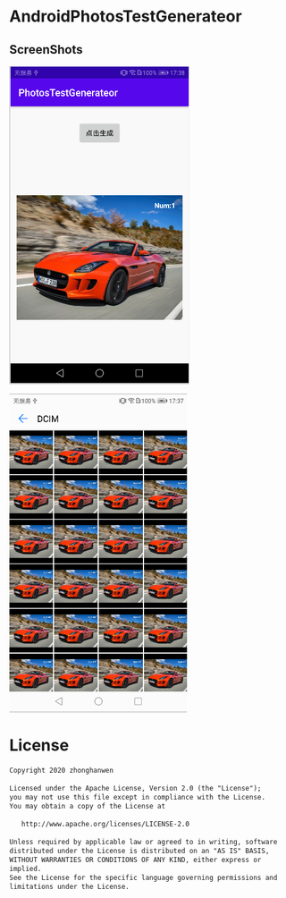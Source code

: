 # AndroidPhotosTestGenerateor

## ScreenShots
![](https://github.com/zhonghanwen/AndroidPhotosTestGenerateor/blob/master/ScreenShots/WX20200615-173858.png)

![](https://github.com/zhonghanwen/AndroidPhotosTestGenerateor/blob/master/ScreenShots/WX20200615-173821.png)



# License

    Copyright 2020 zhonghanwen
    
    Licensed under the Apache License, Version 2.0 (the "License");
    you may not use this file except in compliance with the License.
    You may obtain a copy of the License at
    
       http://www.apache.org/licenses/LICENSE-2.0
    
    Unless required by applicable law or agreed to in writing, software
    distributed under the License is distributed on an "AS IS" BASIS,
    WITHOUT WARRANTIES OR CONDITIONS OF ANY KIND, either express or implied.
    See the License for the specific language governing permissions and
    limitations under the License.
